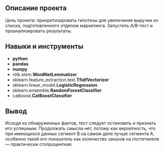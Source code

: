 ## Описание проекта

Цель проекта: приоритизировать гипотезы для увеличения выручки из списка, подготовленного отделом маркетинга. Запустить A/B-тест и проанализировать результаты.

## Навыки и инструменты

- **python**
- **pandas**
- **numpy**
- nltk.stem.**WordNetLemmatizer**
- sklearn.feature_extraction.text.**TfidfVectorizer**
- sklearn.linear_model.**LogisticRegression**
- sklearn.ensemble.**RandomForestClassifier**
- catboost.**CatBoostClassifier**



## Вывод

Исходя из обнаруженных фактов, тест следует остановить и признать его успешным. Продолжать смысла нет, потому как вероятность, что при имеющихся данных сегмент B на самом деле лучше сегмента A, особенно такой его показатель как количество заказов на постетилеля — практически стопроцентная.
